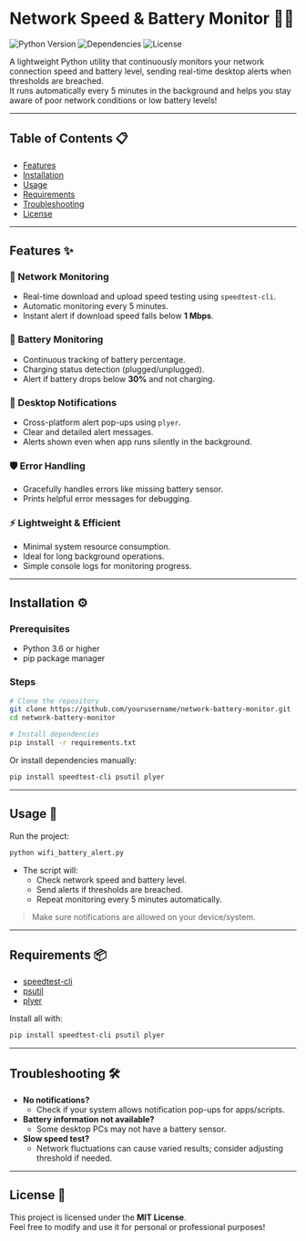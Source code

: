 
# Network Speed & Battery Monitor 🔌📶

![Python Version](https://img.shields.io/badge/python-3.6%2B-blue)
![Dependencies](https://img.shields.io/badge/dependencies-3-green)
![License](https://img.shields.io/badge/license-MIT-brightgreen)

A lightweight Python utility that continuously monitors your network connection speed and battery level, sending real-time desktop alerts when thresholds are breached.  
It runs automatically every 5 minutes in the background and helps you stay aware of poor network conditions or low battery levels!

---

## Table of Contents 📋
- [Features](#features-)
- [Installation](#installation-)
- [Usage](#usage-)
- [Requirements](#requirements-)
- [Troubleshooting](#troubleshooting-)
- [License](#license-)

---

## Features ✨

### 📶 Network Monitoring
- Real-time download and upload speed testing using `speedtest-cli`.
- Automatic monitoring every 5 minutes.
- Instant alert if download speed falls below **1 Mbps**.

### 🔋 Battery Monitoring
- Continuous tracking of battery percentage.
- Charging status detection (plugged/unplugged).
- Alert if battery drops below **30%** and not charging.

### 🔔 Desktop Notifications
- Cross-platform alert pop-ups using `plyer`.
- Clear and detailed alert messages.
- Alerts shown even when app runs silently in the background.

### 🛡️ Error Handling
- Gracefully handles errors like missing battery sensor.
- Prints helpful error messages for debugging.

### ⚡ Lightweight & Efficient
- Minimal system resource consumption.
- Ideal for long background operations.
- Simple console logs for monitoring progress.

---

## Installation ⚙️

### Prerequisites
- Python 3.6 or higher
- pip package manager

### Steps
```bash
# Clone the repository
git clone https://github.com/yourusername/network-battery-monitor.git
cd network-battery-monitor

# Install dependencies
pip install -r requirements.txt
```

Or install dependencies manually:
```bash
pip install speedtest-cli psutil plyer
```

---

## Usage 🚀

Run the project:
```bash
python wifi_battery_alert.py
```

- The script will:
  - Check network speed and battery level.
  - Send alerts if thresholds are breached.
  - Repeat monitoring every 5 minutes automatically.

> Make sure notifications are allowed on your device/system.

---

## Requirements 📦
- [speedtest-cli](https://pypi.org/project/speedtest-cli/)
- [psutil](https://pypi.org/project/psutil/)
- [plyer](https://pypi.org/project/plyer/)

Install all with:
```bash
pip install speedtest-cli psutil plyer
```

---

## Troubleshooting 🛠
- **No notifications?**
  - Check if your system allows notification pop-ups for apps/scripts.
- **Battery information not available?**
  - Some desktop PCs may not have a battery sensor.
- **Slow speed test?**
  - Network fluctuations can cause varied results; consider adjusting threshold if needed.

---

## License 📜
This project is licensed under the **MIT License**.  
Feel free to modify and use it for personal or professional purposes!
